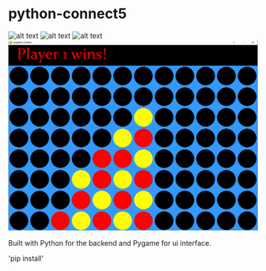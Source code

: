# python-connect5

![alt text](https://github.com/[DavidofOrange]/[python-connect5]/blob/[branch]/c5.PNG?raw=true)
![alt text](http://url/to/c5.PNG)
![alt text](http://url/to/menu1.PNG)
![alt text](./c5.png?raw=true)

Built with Python for the backend and Pygame for ui interface.

'pip install'
